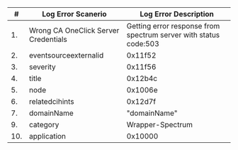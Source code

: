 |#|Log Error Scanerio|Log Error Description|
|--|--|--|
|1.|Wrong CA OneClick Server Credentials |Getting error response from spectrum server with status code:503|
|2.|eventsourceexternalid|0x11f52|
|3.|severity|0x11f56|
|4.|title|0x12b4c|
|5.|node|0x1006e|
|6.|relatedcihints|0x12d7f|
|7.|domainName|"domainName"|
|9.|category|Wrapper-Spectrum|
|10.|application|0x10000|
